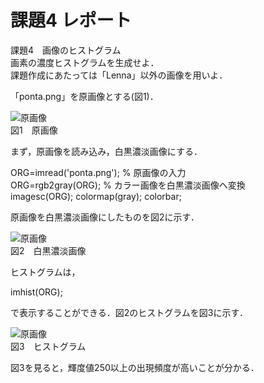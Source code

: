 # 課題4 レポート

課題4　画像のヒストグラム  
画素の濃度ヒストグラムを生成せよ．  
課題作成にあたっては「Lenna」以外の画像を用いよ．

「ponta.png」を原画像とする(図1)．

![原画像](https://github.com/be-bird/image_processing/blob/master/images/ponta.png?raw=true)  
図1　原画像

まず，原画像を読み込み，白黒濃淡画像にする．

ORG=imread('ponta.png'); % 原画像の入力  
ORG=rgb2gray(ORG); % カラー画像を白黒濃淡画像へ変換  
imagesc(ORG); colormap(gray); colorbar;

原画像を白黒濃淡画像にしたものを図2に示す．

![原画像](https://github.com/be-bird/image_processing/blob/master/images/kadai4_1.png?raw=true)  
図2　白黒濃淡画像

ヒストグラムは，

imhist(ORG);

で表示することができる．図2のヒストグラムを図3に示す．

![原画像](https://github.com/be-bird/image_processing/blob/master/images/kadai4_2.png?raw=true)  
図3　ヒストグラム

図3を見ると，輝度値250以上の出現頻度が高いことが分かる．

